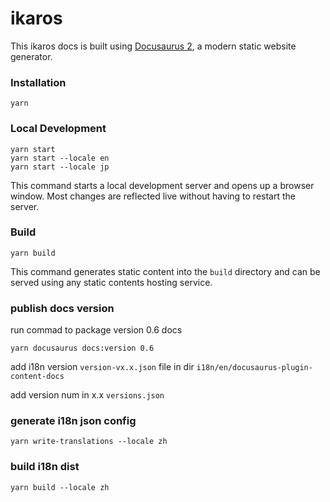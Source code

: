 # ikaros

This ikaros docs is built using [Docusaurus 2](https://docusaurus.io/), a modern static website generator.

### Installation

```
yarn
```

### Local Development

```
yarn start
yarn start --locale en
yarn start --locale jp
```

This command starts a local development server and opens up a browser window. Most changes are reflected live without having to restart the server.

### Build

```
yarn build
```

This command generates static content into the `build` directory and can be served using any static contents hosting service.

### publish docs version

run commad to package version 0.6 docs

```
yarn docusaurus docs:version 0.6
```

add i18n version `version-vx.x.json` file in dir `i18n/en/docusaurus-plugin-content-docs`

add version num in x.x `versions.json`

### generate i18n json config

```
yarn write-translations --locale zh
```

### build i18n dist 

```
yarn build --locale zh
```